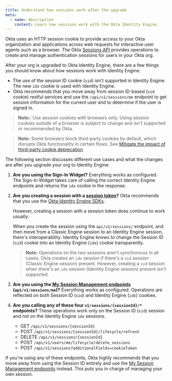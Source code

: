 ```yaml
---
title: Understand how sessions work after the upgrade
meta:
  - name: description
    content: Learn how sessions work with the Okta Identity Engine.
---
```


<ApiLifecycle access="ie" />

Okta uses an HTTP session cookie to provide access to your Okta organization and applications across web requests for interactive user agents such as a browser. The Okta [Sessions API](https://developer.okta.com/docs/api/openapi/okta-management/management/tag/Session/) provides operations to create and manage authentication sessions for users in your Okta org.

After your org is upgraded to Okta Identity Engine, there are a few things you should know about how sessions work with Identity Engine:

* The use of the session ID cookie (`sid`) isn't supported in Identity Engine. The new `idx` cookie is used with Identity Engine.
* Okta recommends that you move away from session ID-based (`sid` cookie) restful services and use the `/api/v1/sessions/me` endpoint to get session information for the current user and to determine if the user is signed in.

>**Note:**: Use session cookies with browsers only. Using session cookies outside of a browser is subject to change and isn't supported or recommended by Okta.

>**Note:** Some browsers block third-party cookies by default, which disrupts Okta functionality in certain flows. See [Mitigate the impact of third-party cookie deprecation](https://help.okta.com/okta_help.htm?type=oie&id=ext-third-party-cookies).

The following section discusses different use cases and what the changes are after you upgrade your org to Identity Engine:

1. **Are you using the Sign-In Widget?** Everything works as configured. The Sign-In Widget takes care of calling the correct Identity Engine endpoints and returns the `idx` cookie in the response.

2. **Are you creating a session with a [session token](https://developer.okta.com/docs/api/openapi/okta-management/management/tag/Session/#tag/Session/operation/createSession)?** Okta recommends that you use the [Okta Identity Engine SDKs](/docs/guides/identity-engine-sdk-upgrade/).

    However, creating a session with a session token does continue to work usually:

    When you create the session using the `api/v1/sessions/` endpoint, and then move from a Classic Engine session to an Identity Engine session, there's interoperability. Identity Engine knows to change the Session ID (`sid`) cookie into an Identity Engine (`idx`) cookie transparently.

    > **Note:** Operations on the two sessions aren't synchronous in all cases. Okta creates an `idx` session if there's a `sid` session (Classic Engine session) present. However, creating a `sid` session when there's an `idx` session (Identity Engine session) present isn't supported.

3. **Are you using the [My Session Management endpoints](https://developer.okta.com/docs/api/openapi/okta-management/management/tag/Session/#tag/Session/operation/getCurrentSession) (`api/v1/sessions/me`)?** Everything works as configured. Operations are reflected on both Session ID (`sid`) and Identity Engine (`idx`) cookies.

4. **Are you calling any of these four `v1/sessions/{sessionId}/*` endpoints?** These operations work only on the Session ID (`sid`) session and not on the Identity Engine `idx` sessions.

    * GET `/api/v1/sessions/{sessionId}`
    * POST `/api/v1/sessions/{sessionId}/lifecycle/refresh`
    * DELETE `/api/v1/sessions/{sessionId}`
    * POST `/api/v1/users/me/lifecycle/delete_sessions`
    * POST `/api/v1/sessions?additionalFields=cookieToken`

If you're using any of these endpoints, Okta highly recommends that you move away from using the Session ID entirely and use the [My Session Management endpoints](https://developer.okta.com/docs/api/openapi/okta-management/management/tag/Session/#tag/Session/operation/getCurrentSession) instead. This puts you in charge of managing your own session.
